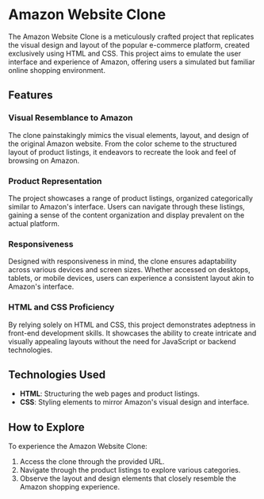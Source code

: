 # Amazon Website Clone

The Amazon Website Clone is a meticulously crafted project that replicates the visual design and layout of the popular e-commerce platform, created exclusively using HTML and CSS. This project aims to emulate the user interface and experience of Amazon, offering users a simulated but familiar online shopping environment.

## Features

### Visual Resemblance to Amazon
The clone painstakingly mimics the visual elements, layout, and design of the original Amazon website. From the color scheme to the structured layout of product listings, it endeavors to recreate the look and feel of browsing on Amazon.

### Product Representation
The project showcases a range of product listings, organized categorically similar to Amazon's interface. Users can navigate through these listings, gaining a sense of the content organization and display prevalent on the actual platform.

### Responsiveness
Designed with responsiveness in mind, the clone ensures adaptability across various devices and screen sizes. Whether accessed on desktops, tablets, or mobile devices, users can experience a consistent layout akin to Amazon's interface.

### HTML and CSS Proficiency
By relying solely on HTML and CSS, this project demonstrates adeptness in front-end development skills. It showcases the ability to create intricate and visually appealing layouts without the need for JavaScript or backend technologies.

## Technologies Used
- **HTML**: Structuring the web pages and product listings.
- **CSS**: Styling elements to mirror Amazon's visual design and interface.

## How to Explore
To experience the Amazon Website Clone:
1. Access the clone through the provided URL.
2. Navigate through the product listings to explore various categories.
3. Observe the layout and design elements that closely resemble the Amazon shopping experience.
